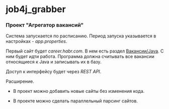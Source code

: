 # job4j_grabber
### Проект "Агрегатор вакансий"

Система запускается по расписанию. Период запуска указывается в настройках - *app.properties*. 

Первый сайт будет *career.habr.com*. В нем есть раздел [Вакансии/Java](https://career.habr.com/vacancies/java_developer). С ним будет идти работа. 
Программа должна считывать все вакансии относящиеся к Java и записывать их в базу.

Доступ к интерфейсу будет через *REST API*.


Расширение.

- В проект можно добавить новые сайты без изменения кода.

- В проекте можно сделать параллельный парсинг сайтов.
